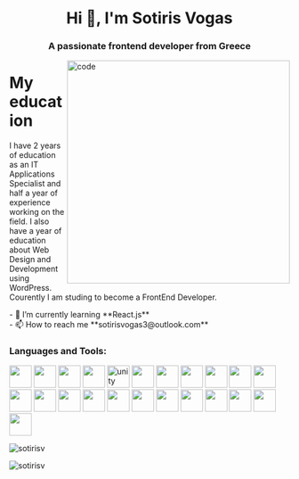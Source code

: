 
<h1 align="center">Hi 👋, I'm Sotiris Vogas</h1>
<h3 align="center">A passionate frontend developer from Greece</h3>
 

<img align="right" src="https://user-images.githubusercontent.com/109351602/202650753-852189c1-9c35-4e3b-9d7e-24ed50f5e03d.gif" alt="code" width="400">

<h1>My education</h1>
<p>I have 2 years of education as an IT Applications Specialist and half a year of experience working on the field. I also have a year of education about Web Design and Development using WordPress. Courently I am studing to become a FrontEnd Developer.</p>
- 🌱 I’m currently learning **React.js**
<br>
- 📫 How to reach me **sotirisvogas3@outlook.com**

<h3 align="left">Languages and Tools:</h3>
<p align="left"> <link rel="stylesheet" href="https://cdn.jsdelivr.net/gh/devicons/devicon@v2.15.1/devicon.min.css">
 <img width="40" height="40" src="https://cdn.jsdelivr.net/gh/devicons/devicon/icons/androidstudio/androidstudio-original.svg" />
 <img width="40" height="40" src="https://cdn.jsdelivr.net/gh/devicons/devicon/icons/blender/blender-original.svg" /> 
 <img width="40" height="40" src="https://cdn.jsdelivr.net/gh/devicons/devicon/icons/photoshop/photoshop-line.svg" />
 <img width="40" height="40" src="https://cdn.jsdelivr.net/gh/devicons/devicon/icons/canva/canva-original.svg" />
 <img src="https://www.vectorlogo.zone/logos/unity3d/unity3d-icon.svg" alt="unity" width="40" height="40"/> </a> 
 <img width="40" height="40" src="https://cdn.jsdelivr.net/gh/devicons/devicon/icons/vscode/vscode-original.svg" />
 <img width="40" height="40" src="https://cdn.jsdelivr.net/gh/devicons/devicon/icons/visualstudio/visualstudio-plain.svg" />
 <img width="40" height="40" src="https://cdn.jsdelivr.net/gh/devicons/devicon/icons/filezilla/filezilla-plain.svg" />
 <img width="40" height="40" src="https://cdn.jsdelivr.net/gh/devicons/devicon/icons/wordpress/wordpress-original.svg" />
 <img width="40" height="40" src="https://cdn.jsdelivr.net/gh/devicons/devicon/icons/figma/figma-original.svg" />
 <img width="40" height="40" src="https://cdn.jsdelivr.net/gh/devicons/devicon/icons/git/git-original.svg" />   
<br>
 <img width="40" height="40" src="https://cdn.jsdelivr.net/gh/devicons/devicon/icons/html5/html5-original.svg" />
 <img width="40" height="40" src="https://cdn.jsdelivr.net/gh/devicons/devicon/icons/css3/css3-original.svg" />
 <img width="40" height="40" src="https://cdn.jsdelivr.net/gh/devicons/devicon/icons/javascript/javascript-original.svg" />
 <img width="40" height="40" src="https://cdn.jsdelivr.net/gh/devicons/devicon/icons/bootstrap/bootstrap-original.svg" />
 <img width="40" height="40" src="https://cdn.jsdelivr.net/gh/devicons/devicon/icons/php/php-plain.svg" />
 <img width="40" height="40" src="https://cdn.jsdelivr.net/gh/devicons/devicon/icons/mysql/mysql-original-wordmark.svg" />
 <img width="40" height="40" src="https://cdn.jsdelivr.net/gh/devicons/devicon/icons/c/c-original.svg" />
 <img width="40" height="40" src="https://cdn.jsdelivr.net/gh/devicons/devicon/icons/cplusplus/cplusplus-original.svg" />
 <img width="40" height="40" src="https://cdn.jsdelivr.net/gh/devicons/devicon/icons/csharp/csharp-original.svg" />
 <img width="40" height="40" src="https://cdn.jsdelivr.net/gh/devicons/devicon/icons/opengl/opengl-plain.svg" />
 <img width="40" height="40" src="https://cdn.jsdelivr.net/gh/devicons/devicon/icons/python/python-original.svg" />
 <img width="40" height="40" src="https://cdn.jsdelivr.net/gh/devicons/devicon/icons/java/java-original.svg" />
          
      
           
 </p>


<p><img align="center" src="https://github-readme-stats.vercel.app/api/top-langs?username=sotirisv&show_icons=true&locale=en&layout=compact" alt="sotirisv" /></p>

<p><img align="center" src="https://github-readme-streak-stats.herokuapp.com/?user=sotirisv&&theme=tokyonight" alt="sotirisv" /></p>
